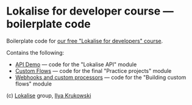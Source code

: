# Lokalise for developer course — boilerplate code

Boilerplate code for [our free "Lokalise for developers" course](https://academy.lokalise.com/course/lokalise-for-developers).

Contains the following:

* [API Demo](./tree/master/API_Demo) — code for the "Lokalise API" module
* [Custom Flows](./tree/master/Custom_Flows) — code for the final "Practice projects" module
* [Webhooks and custom processors](./tree/master/Webhooks_Processors_Demo) — code for the "Building custom flows" module

(c) [Lokalise](https://lokalise.com) group, [Ilya Krukowski](https://bodrovis.tech)
